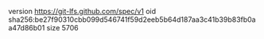 version https://git-lfs.github.com/spec/v1
oid sha256:be27f90310cbb099d546741f59d2eeb5b64d187aa3c41b39b83fb0aa47d86b01
size 5706
